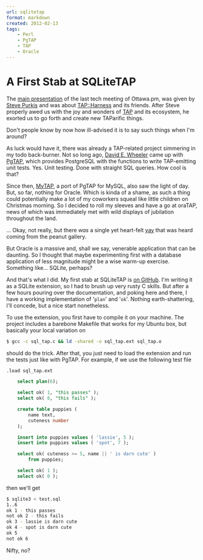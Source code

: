 ```yaml
---
url: sqlitetap
format: markdown
created: 2012-02-13
tags:
    - Perl
    - PgTAP
    - TAP
    - Oracle
---
```


# A First Stab at SQLiteTAP

The [main presentation](http://www.slideshare.net/spurkis/tapharness-friends) of the last tech meeting of Ottawa.pm, 
was given by [Steve Purkis](http://search.cpan.org/~spurkis/) and was about
[TAP::Harness](cpan) and its friends.  After Steve properly awed us with
the joy and wonders of [TAP](http://testanything.org/wiki/index.php/Main_Page)
and its ecosystem,
he exorted us to go forth and create new TAParific things.

Don't people know by now how ill-advised it is to say such things when I'm
around?

As luck would have it, there was already a TAP-related project simmering in my
todo back-burner.  Not so long ago, [David E. Wheeler](http://search.cpan.org/~dwheeler/) came up with
[PgTAP](http://pgtap.org), which provides PostgreSQL with the functions to
write TAP-emitting unit tests.  Yes. Unit testing. Done with straight SQL
queries. How cool is that?

Since then,
[MyTAP](http://justatheory.com/computers/databases/mysql/introducing_mysql.html),
a port of PgTAP for MySQL, also saw the light of day.  But, so far, nothing for
Oracle. Which is kinda of a shame, as such a thing could potentially make a
lot of my coworkers squeal like little children on Christmas morning. So I
decided to roll my sleeves and have a go at oraTAP, news of which was
immediately met with wild displays of jubilation throughout the land. 

... Okay, not really, but
there *was* a single yet heart-felt [yay](https://twitter.com/#!/gwenshap/status/162938425866063874) 
that was heard coming from the peanut gallery. 

But Oracle is a massive and, shall we say, venerable application that can be
daunting. So I thought that maybe experimenting first with a database
application of less magnitude might be a wise warm-up exercise.  Something
like... SQLite, perhaps?

And that's what I did. My first stab at SQLiteTAP is [on
GitHub](https://github.com/yanick/SQLiteTap). I'm writing it as a SQLite extension,
so I had to brush up very rusty C skills.  But after a few hours pouring over
the documentation, and poking here and there, I have a working implementation
of '`plan`' and '`ok`'. Nothing earth-shattering, I'll concede, but a nice start
nonetheless.

To use the extension, you first have to compile it on your machine.  The
project includes a barebone Makefile that works for my Ubuntu box, but
basically your local variation on

```bash
$ gcc -c sql_tap.c && ld -shared -o sql_tap.ext sql_tap.o
```

should do the trick.  After that, you just need to load the extension and run
the tests just like with PgTAP.  For example, if we use the following test
file

```sql
.load sql_tap.ext

    select plan(6);

    select ok( 1, "this passes" );
    select ok( 0, "this fails" );

    create table puppies (
        name text,
        cuteness number
    );

    insert into puppies values ( 'lassie', 5 );
    insert into puppies values ( 'spot', 7 );

    select ok( cuteness >= 5, name || ' is darn cute' ) 
        from puppies;

    select ok( 1 );
    select ok( 0 );
```

then we'll get

```bash
$ sqlite3 < test.sql
1..6
ok 1 - this passes
not ok 2 - this fails
ok 3 - lassie is darn cute
ok 4 - spot is darn cute
ok 5
not ok 6
```

Nifty, no?

